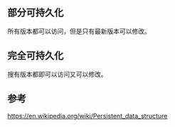 ## 部分可持久化

所有版本都可以访问，但是只有最新版本可以修改。

## 完全可持久化

搜有版本都即可以访问又可以修改。

## 参考

<https://en.wikipedia.org/wiki/Persistent_data_structure>
